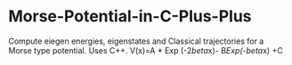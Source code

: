 # Morse-Potential-in-C-Plus-Plus
Compute eiegen energies, eigenstates and 
Classical trajectories for a Morse type potential. Uses C++.
V(x)=A * Exp (-2*beta*x)- B*Exp(-beta*x) +C

